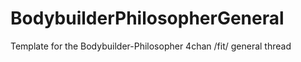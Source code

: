 # BodybuilderPhilosopherGeneral
Template for the Bodybuilder-Philosopher 4chan /fit/ general thread
